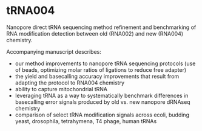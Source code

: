 # tRNA004
Nanopore direct tRNA sequencing method refinement and benchmarking of RNA modification detection between old (RNA002) and new (RNA004) chemistry.

Accompanying manuscript describes:
* our method improvements to nanopore tRNA sequencing protocols (use of beads, optimizing molar ratios of ligations to reduce free adapter)
* the yield and basecalling accuracy improvements that result from adapting the protocol to RNA004 chemistry
* ability to capture mitochondrial tRNA 
* leveraging tRNA as a way to systematically benchmark differences in basecalling error signals produced by old vs. new nanopore dRNAseq chemistry
* comparison of select tRNA modification signals across ecoli, budding yeast, drosophila, tetrahymena, T4 phage, human tRNAs
